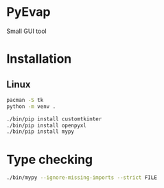 # PyEvap

Small GUI tool

# Installation

## Linux

```bash
pacman -S tk
python -m venv .
```

```bash
./bin/pip install customtkinter
./bin/pip install openpyxl
./bin/pip install mypy
```

# Type checking

```bash
./bin/mypy --ignore-missing-imports --strict FILE
```
